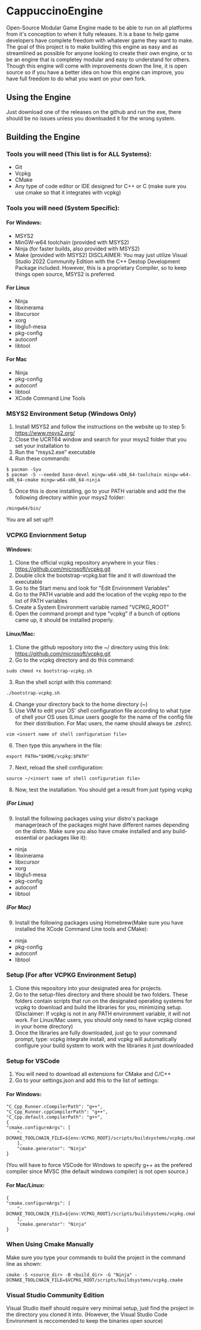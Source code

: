 # CappuccinoEngine
Open-Source Modular Game Engine made to be able to run on all platforms from it's conception to when it fully releases. It is a base to help game developers have complete freedom with whatever game they want to make. The goal of this project is to make building this engine as easy and as streamlined as possible for anyone looking to create their own engine, or to be an engine that is completey modular and easy to understand for others. Though this engine will come with improvements down the line, it is open source so if you have a better idea on how this engine can improve, you have full freedom to do what you want on your own fork.

## Using the Engine
Just download one of the releases on the github and run the exe, there should be no issues unless you downloaded it for the wrong system.

## Building the Engine
### Tools you will need (This list is for ALL Systems):
- Git
- Vcpkg
- CMake
- Any type of code editor or IDE designed for C++ or C (make sure you use cmake so that it integrates with vcpkg)

### Tools you will need (System Specific):
#### For Windows:
- MSYS2
- MinGW-w64 toolchain (provided with MSYS2)
- Ninja (for faster builds, also provided with MSYS2)
- Make (provided with MSYS2)
DISCLAIMER: You may just utilize Visual Studio 2022 Community Edition with the C++ Destop Development Package included. However, this is a proprietary Compiler, so to keep things open source, MSYS2 is preferred.

#### For Linux
- Ninja
- libxinerama
- libxcursor
- xorg
- libglu1-mesa
- pkg-config
- autoconf
- libtool

#### For Mac
- Ninja 
- pkg-config 
- autoconf 
- libtool
- XCode Command Line Tools

### MSYS2 Environment Setup (Windows Only)
1) Install MSYS2 and follow the instructions on the website up to step 5: https://www.msys2.org/
2) Close the UCRT64 window and search for your msys2 folder that you set your installation to
3) Run the "msys2.exe" executable
4) Run these commands:
```
$ pacman -Syu
$ pacman -S --needed base-devel mingw-w64-x86_64-toolchain mingw-w64-x86_64-cmake mingw-w64-x86_64-ninja
```
5) Once this is done installing, go to your PATH variable and add the the following directory within your msys2 folder:
```
/mingw64/bin/
```

You are all set up!!!

### VCPKG Enviornment Setup
#### Windows:
1) Clone the official vcpkg repository anywhere in your files : https://github.com/microsoft/vcpkg.git
2) Double click the bootstrap-vcpkg.bat file and it will download the executable
3) Go to the Start menu and look for "Edit Environment Variables"
4) Go to the PATH variable and add the location of the vcpkg repo to the list of PATH variables
5) Create a System Environment variable named "VCPKG_ROOT"
6) Open the command prompt and type "vcpkg" if a bunch of options came up, it should be installed properly.

#### Linux/Mac:
1) Clone the github repository into the ~/ directory using this link: https://github.com/microsoft/vcpkg.git
2) Go to the vcpkg directory and do this command:
```
sudo chmod +x bootstrap-vcpkg.sh
```
3) Run the shell script with this command:
```
./bootstrap-vcpkg.sh
```
4) Change your directory back to the home directory (~)
5) Use VIM to edit your OS' shell configuration file according to what type of shell your OS uses (Linux users google for the name of the config file for their distribution. For Mac users, the name should always be .zshrc). 
```
vim <insert name of shell configuration file>
```
6) Then type this anywhere in the file:
```
export PATH="$HOME/vcpkg:$PATH"
```
7) Next, reload the shell configuration:
```
source ~/<insert name of shell configuration file>
```
8) Now, test the installation. You should get a result from just typing vcpkg

##### (For Linux)
9) Install the following packages using your distro's package manager(each of the packages might have different names depending on the distro. Make sure you also have cmake installed and any build-essential or packages like it):
- ninja
- libxinerama
- libxcursor
- xorg
- libglu1-mesa
- pkg-config
- autoconf
- libtool

##### (For Mac)
9) Install the following packages using Homebrew(Make sure you have installed the XCode Command Line tools and CMake):
- ninja  
- pkg-config 
- autoconf 
- libtool



### Setup (For after VCPKG Environment Setup)
1) Clone this repository into your designated area for projects.
2) Go to the setup-files directory and there should be two folders. These folders contain scripts that run on the designated operating systems for vcpkg to download and build the libraries for you, minimizing setup. (Disclaimer: If vcpkg is not in any PATH environment variable, it will not work. For Linux/Mac users, you should only need to have vcpkg cloned in your home directory)
3) Once the libraries are fully downloaded, just go to your command prompt, type: vcpkg integrate install, and vcpkg will automatically configure your build system to work with the libraries it just downloaded

### Setup for VSCode
1) You will need to download all extensions for CMake and C/C++
2) Go to your settings.json and add this to the list of settings:
#### For Windows:
```
"C_Cpp_Runner.cCompilerPath": "g++",
"C_Cpp_Runner.cppCompilerPath": "g++",
"C_Cpp.default.compilerPath": "g++",
{
"cmake.configureArgs": [
    "-DCMAKE_TOOLCHAIN_FILE=${env:VCPKG_ROOT}/scripts/buildsystems/vcpkg.cmake" 
    ],
    "cmake.generator": "Ninja"
}
```

(You will have to force VSCode for Windows to specify g++ as the prefered compiler since MVSC (the default windows compiler) is not open source.)
#### For Mac/Linux:
```
{
"cmake.configureArgs": [
    "-DCMAKE_TOOLCHAIN_FILE=${env:VCPKG_ROOT}/scripts/buildsystems/vcpkg.cmake" 
    ],
    "cmake.generator": "Ninja"
}
```

### When Using Cmake Manually
Make sure you type your commands to build the project in the command line as shown:
```
cmake -S <source_dir> -B <build_dir> -G "Ninja" -DCMAKE_TOOLCHAIN_FILE=$VCPKG_ROOT/scripts/buildsystems/vcpkg.cmake
```

### Visual Studio Community Edition
Visual Studio itself should require very minimal setup, just find the project in the directory you cloned it into. (However, the Visual Studio Code Environment is reccomended to keep the binaries open source)

